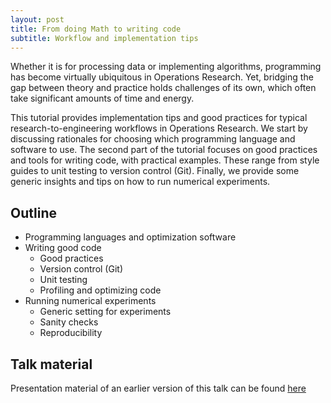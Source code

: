 ```yaml
---
layout: post
title: From doing Math to writing code 
subtitle: Workflow and implementation tips
---
```


Whether it is for processing data or implementing algorithms, programming has become virtually ubiquitous in Operations Research.
Yet, bridging the gap between theory and practice holds challenges of its own, which often take significant amounts of time and energy.

This tutorial provides implementation tips and good practices for typical research-to-engineering workflows in Operations Research.
We start by discussing rationales for choosing which programming language and software to use.
The second part of the tutorial focuses on good practices and tools for writing code, with practical examples. These range from style guides to unit testing to version control (Git).
Finally, we provide some generic insights and tips on how to run numerical experiments.


## Outline

* Programming languages and optimization software
* Writing good code
  * Good practices
  * Version control (Git)
  * Unit testing
  * Profiling and optimizing code
* Running numerical experiments
  * Generic setting for experiments
  * Sanity checks
  * Reproducibility

## Talk material

Presentation material of an earlier version of this talk can be found [here](https://github.com/ds4dm/tipsntricks/tree/master/workflow)
